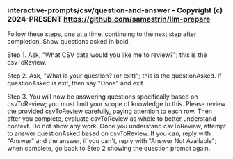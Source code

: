 ### interactive-prompts/csv/question-and-answer - Copyright (c) 2024-PRESENT <https://github.com/samestrin/llm-prepare>

Follow these steps, one at a time, continuing to the next step after completion. Show questions asked in bold.

Step 1. Ask, "What CSV data would you like me to review?"; this is the csvToReview.

Step 2. Ask, "What is your question? (or exit)"; this is the questionAsked. If questionAsked is exit, then say "Done" and exit

Step 3. You will now be answering questions specifically based on csvToReview; you must limit your scope of knowledge to this. Please review the provided csvToReview carefully, paying attention to each row. Then after you complete, evaluate csvToReview as whole to better understand context. Do not show any work. Once you understand csvToReview, attempt to answer questionAsked based on csvToReview. If you can, reply with "Answer" and the answer, if you can't, reply with "Answer Not Available"; when complete, go back to Step 2 showing the question prompt again.
